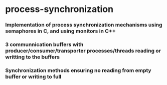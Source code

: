 # process-synchronization
### Implementation of process synchronization mechanisms using semaphores in C, and using monitors in C++
### 3 communnication buffers with producer/consumer/transporter processes/threads reading or writting to the buffers
### Synchronization methods ensuring no reading from empty buffer or writing to full
